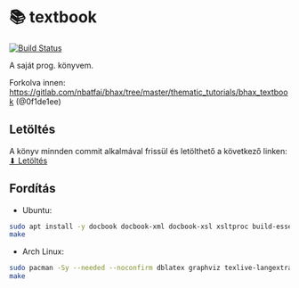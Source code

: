 # 📚 textbook

[![Build Status](https://travis-ci.org/krook1024/textbook.png?branch=master)](https://travis-ci.org/krook1024/textbook)

A saját prog. könyvem.

Forkolva innen: https://gitlab.com/nbatfai/bhax/tree/master/thematic_tutorials/bhax_textbook (@0f1de1ee)

## Letöltés

A könyv minnden commit alkalmával frissül és letölthető a következő linken:
[⬇ Letöltés](https://github.com/krook1024/textbook/releases)

## Fordítás

- Ubuntu:
```bash
sudo apt install -y docbook docbook-xml docbook-xsl xsltproc build-essential dblatex graphviz texlive-lang-european
make
```

- Arch Linux:
```bash
sudo pacman -Sy --needed --noconfirm dblatex graphviz texlive-langextra texlive-science docbook-xsl docbook-xml
make
```

